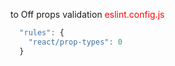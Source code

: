 to Off props validation
<span style="color: red">eslint.config.js</span>

```js
  "rules": {
    "react/prop-types": 0
  }
```
